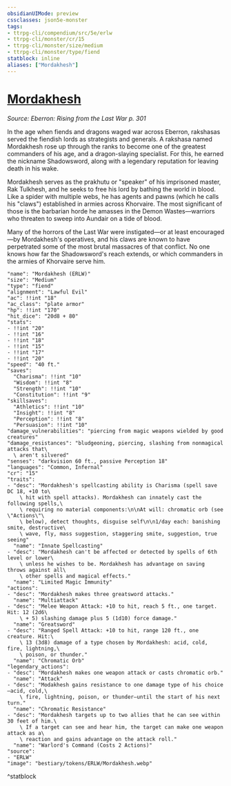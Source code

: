 ```yaml
---
obsidianUIMode: preview
cssclasses: json5e-monster
tags:
- ttrpg-cli/compendium/src/5e/erlw
- ttrpg-cli/monster/cr/15
- ttrpg-cli/monster/size/medium
- ttrpg-cli/monster/type/fiend
statblock: inline
aliases: ["Mordakhesh"]
---
```

# [Mordakhesh](3-Compendium\CLI\bestiary\npc/mordakhesh-erlw.md)
*Source: Eberron: Rising from the Last War p. 301*  

In the age when fiends and dragons waged war across Eberron, rakshasas served the fiendish lords as strategists and generals. A rakshasa named Mordakhesh rose up through the ranks to become one of the greatest commanders of his age, and a dragon-slaying specialist. For this, he earned the nickname Shadowsword, along with a legendary reputation for leaving death in his wake.

Mordakhesh serves as the prakhutu or "speaker" of his imprisoned master, Rak Tulkhesh, and he seeks to free his lord by bathing the world in blood. Like a spider with multiple webs, he has agents and pawns (which he calls his "claws") established in armies across Khorvaire. The most significant of those is the barbarian horde he amasses in the Demon Wastes—warriors who threaten to sweep into Aundair on a tide of blood.

Many of the horrors of the Last War were instigated—or at least encouraged—by Mordakhesh's operatives, and his claws are known to have perpetrated some of the most brutal massacres of that conflict. No one knows how far the Shadowsword's reach extends, or which commanders in the armies of Khorvaire serve him.

```statblock
"name": "Mordakhesh (ERLW)"
"size": "Medium"
"type": "fiend"
"alignment": "Lawful Evil"
"ac": !!int "18"
"ac_class": "plate armor"
"hp": !!int "170"
"hit_dice": "20d8 + 80"
"stats":
- !!int "20"
- !!int "16"
- !!int "18"
- !!int "15"
- !!int "17"
- !!int "20"
"speed": "40 ft."
"saves":
  "Charisma": !!int "10"
  "Wisdom": !!int "8"
  "Strength": !!int "10"
  "Constitution": !!int "9"
"skillsaves":
  "Athletics": !!int "10"
  "Insight": !!int "8"
  "Perception": !!int "8"
  "Persuasion": !!int "10"
"damage_vulnerabilities": "piercing from magic weapons wielded by good creatures"
"damage_resistances": "bludgeoning, piercing, slashing from nonmagical attacks that\
  \ aren't silvered"
"senses": "darkvision 60 ft., passive Perception 18"
"languages": "Common, Infernal"
"cr": "15"
"traits":
- "desc": "Mordakhesh's spellcasting ability is Charisma (spell save DC 18, +10 to\
    \ hit with spell attacks). Mordakhesh can innately cast the following spells,\
    \ requiring no material components:\n\nAt will: chromatic orb (see \"Actions\"\
    \ below), detect thoughts, disguise self\n\n1/day each: banishing smite, destructive\
    \ wave, fly, mass suggestion, staggering smite, suggestion, true seeing"
  "name": "Innate Spellcasting"
- "desc": "Mordakhesh can't be affected or detected by spells of 6th level or lower\
    \ unless he wishes to be. Mordakhesh has advantage on saving throws against all\
    \ other spells and magical effects."
  "name": "Limited Magic Immunity"
"actions":
- "desc": "Mordakhesh makes three greatsword attacks."
  "name": "Multiattack"
- "desc": "Melee Weapon Attack: +10 to hit, reach 5 ft., one target. Hit: 12 (2d6\
    \ + 5) slashing damage plus 5 (1d10) force damage."
  "name": "Greatsword"
- "desc": "Ranged Spell Attack: +10 to hit, range 120 ft., one creature. Hit:\
    \ 13 (3d8) damage of a type chosen by Mordakhesh: acid, cold, fire, lightning,\
    \ poison, or thunder."
  "name": "Chromatic Orb"
"legendary_actions":
- "desc": "Mordakhesh makes one weapon attack or casts chromatic orb."
  "name": "Attack"
- "desc": "Modakhesh gains resistance to one damage type of his choice—acid, cold,\
    \ fire, lightning, poison, or thunder—until the start of his next turn."
  "name": "Chromatic Resistance"
- "desc": "Mordakhesh targets up to two allies that he can see within 30 feet of him.\
    \ If a target can see and hear him, the target can make one weapon attack as a\
    \ reaction and gains advantage on the attack roll."
  "name": "Warlord's Command (Costs 2 Actions)"
"source":
- "ERLW"
"image": "bestiary/tokens/ERLW/Mordakhesh.webp"
```
^statblock